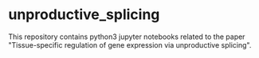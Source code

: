 # unproductive_splicing

This repository contains python3 jupyter notebooks related to the paper "Tissue-specific regulation of gene expression via unproductive splicing".
